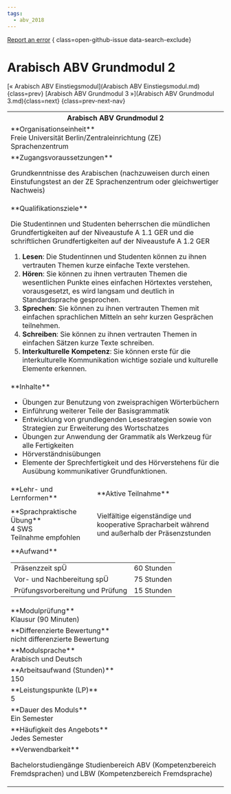 ```yaml
---
tags:
  - abv_2018
---
```

[Report an error](https://github.com/SGSSGene/FUB-SUP/issues/new?title=Error%20in%20%22Arabisch%20ABV%20Grundmodul%202%22&body=There%20seems%20to%20be%20an%20error%20in%20module%20%22Arabisch%20ABV%20Grundmodul%202%22%2E%0A%0A%3CDescribe%20here%20a%20slightly%20more%20detailed%20description%20of%20what%20is%20wrong%3E&labels=bug)
{ class=open-github-issue data-search-exclude}

# Arabisch ABV Grundmodul 2

[« Arabisch ABV Einstiegsmodul](Arabisch ABV Einstiegsmodul.md){class=prev}
[Arabisch ABV Grundmodul 3 »](Arabisch ABV Grundmodul 3.md){class=next}
{class=prev-next-nav}

<table markdown id="moduledesc">
<tr markdown class="moduledesc_head"><th colspan="2">Arabisch ABV Grundmodul 2 </th></tr>
<tr markdown><td colspan="2">**Organisationseinheit**   <br>Freie Universität Berlin/Zentraleinrichtung (ZE) Sprachenzentrum</td></tr>


<tr markdown><td colspan="2">**Zugangsvoraussetzungen** <br>

Grundkenntnisse des Arabischen (nachzuweisen durch einen Einstufungstest an der
ZE Sprachenzentrum oder gleichwertiger Nachweis)


</td></tr>
<tr markdown><td colspan="2">**Qualifikationsziele**    <br>

Die Studentinnen und Studenten beherrschen die mündlichen Grundfertigkeiten
auf der Niveaustufe A 1.1 GER und die schriftlichen Grundfertigkeiten auf
der Niveaustufe A 1.2 GER

1. __Lesen__: Die Studentinnen und Studenten können zu ihnen vertrauten
   Themen kurze einfache Texte verstehen.
2. __Hören__: Sie können zu ihnen vertrauten Themen die wesentlichen Punkte
   eines einfachen Hörtextes verstehen, vorausgesetzt, es wird langsam und
   deutlich in Standardsprache gesprochen.
3. __Sprechen__: Sie können zu ihnen vertrauten Themen mit einfachen
   sprachlichen Mitteln an sehr kurzen Gesprächen teilnehmen.
4. __Schreiben__: Sie können zu ihnen vertrauten Themen in einfachen Sätzen
   kurze Texte schreiben.
5. __Interkulturelle Kompetenz__: Sie können erste für die interkulturelle
   Kommunikation wichtige soziale und kulturelle Elemente erkennen.


</td></tr>
<tr markdown><td colspan="2">**Inhalte**                <br>


- Übungen zur Benutzung von zweisprachigen Wörterbüchern
- Einführung weiterer Teile der Basisgrammatik
- Entwicklung von grundlegenden Lesestrategien sowie von Strategien zur
  Erweiterung des Wortschatzes
- Übungen zur Anwendung der Grammatik als Werkzeug für alle Fertigkeiten
- Hörverständnisübungen
- Elemente der Sprechfertigkeit und des Hörverstehens für die Ausübung
  kommunikativer Grundfunktionen.


</td></tr>

<tr markdown><td>**Lehr- und Lernformen**</td><td>**Aktive Teilnahme**</td></tr>
<tr markdown><td> **Sprachpraktische Übung** <br>4 SWS <br> Teilnahme empfohlen</td><td>

Vielfältige eigenständige und kooperative Spracharbeit während und außerhalb der Präsenzstunden
</td></tr>
<tr markdown><td colspan="2">**Aufwand**                <br>
<table class="aufwand_table">
<tr><td>Präsenzzeit spÜ</td><td>60 Stunden</td></tr>
<tr><td>Vor- und Nachbereitung spÜ</td><td>75 Stunden</td></tr>
<tr><td>Prüfungsvorbereitung und Prüfung</td><td>15 Stunden</td></tr>
</table>

</td></tr>
<tr markdown><td colspan="2">**Modulprüfung**             <br>Klausur (90 Minuten)


</td></tr>
<tr markdown><td colspan="2">**Differenzierte Bewertung** <br>nicht differenzierte Bewertung

</td></tr>
<tr markdown><td colspan="2">**Modulsprache**             <br>Arabisch und Deutsch</td></tr>
<tr markdown><td colspan="2">**Arbeitsaufwand (Stunden)** <br>150</td></tr>
<tr markdown><td colspan="2">**Leistungspunkte (LP)**     <br>5</td></tr>
<tr markdown><td colspan="2">**Dauer des Moduls**         <br>Ein Semester</td></tr>
<tr markdown><td colspan="2">**Häufigkeit des Angebots**  <br>Jedes Semester</td></tr>
<tr markdown><td colspan="2">**Verwendbarkeit**           <br>

Bachelorstudiengänge Studienbereich ABV (Kompetenzbereich Fremdsprachen) und
LBW (Kompetenzbereich Fremdsprache)


</td></tr>


</table>
